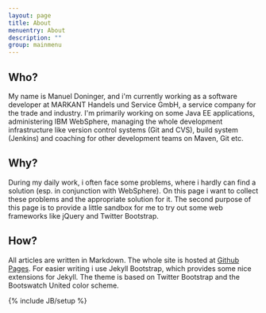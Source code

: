 ```yaml
---
layout: page
title: About
menuentry: About
description: ""
group: mainmenu
---
```


## Who?

My name is Manuel Doninger, and i'm currently working as a software developer at MARKANT Handels und Service GmbH, a
service company for the trade and industry.
I'm primarily working on some Java EE applications, administering IBM WebSphere, managing the whole development infrastructure
like version control systems (Git and CVS), build system (Jenkins) and coaching for other development teams on Maven, Git etc.

## Why?
During my daily work, i often face some problems, where i hardly can find a solution (esp. in conjunction with WebSphere).
On this page i want to collect these problems and the appropriate solution for it.
The second purpose of this page is to provide a little sandbox for me to try out some web frameworks like jQuery and Twitter Bootstrap.

## How?
All articles are written in Markdown. The whole site is hosted at [Github Pages](http://github.com/mdoninger/mdoninger.github.com).
For easier writing i use Jekyll Bootstrap, which provides some nice extensions for Jekyll. The theme is based on Twitter Bootstrap
and the Bootswatch United color scheme.

{% include JB/setup %}

